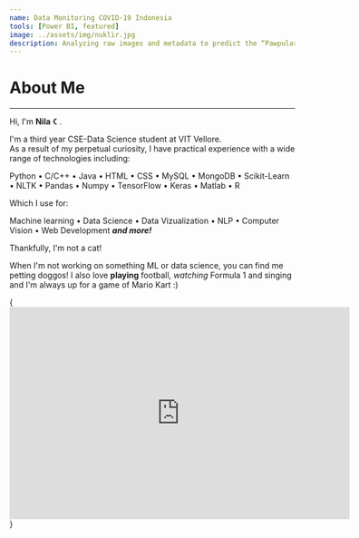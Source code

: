 ```yaml
---
name: Data Monitoring COVID-19 Indonesia
tools: [Power BI, featured]
image: ../assets/img/nuklir.jpg
description: Analyzing raw images and metadata to predict the “Pawpularity” of pet photos.
---
```

# **About Me**

---

Hi, I'm **Nila ☾**.

I'm a third year CSE-Data Science student at VIT Vellore.<br>
As a result of my perpetual curiosity, I have practical experience with a wide range of technologies including:

Python • C/C++ • Java • HTML • CSS • MySQL • MongoDB • Scikit-Learn • NLTK • Pandas • Numpy • TensorFlow • Keras • Matlab • R

Which I use for:

Machine learning • Data Science • Data Vizualization • NLP • Computer Vision • Web Development **_and more!_**

Thankfully, I'm not a cat!

When I'm not working on something ML or data science, you can find me petting doggos! I also love **playing** football, _watching_ Formula 1 and singing and I'm always up for a game of Mario Kart :)

<!--
{% capture carousel_images %}
../assets/img/profile.jpg
https://i.pinimg.com/originals/08/e7/ec/08e7ec0f84233b37ac26e920bc60ec57.gif
{% endcapture %}
{% include elements/carousel.html %}

<div class="row">
{% include about/skills.html title="Programming Skills" source=site.data.programming-skills %}
{% include about/skills.html title="Other Skills" source=site.data.other-skills %}
</div>
-->
<div class="row">
{<iframe title="Covid19_Dashboard_Indo_krisbimantara" width="600" height="373.5" src="https://app.powerbi.com/view?r=eyJrIjoiMTA0YzJiNDYtZmFiZi00MjU4LTkzZGMtNGQ2ZThiNTdkODk2IiwidCI6ImQ3Yjk1ZWM0LTlhN2YtNDI2MC1iMmUzLWViNTNmMGFjODQwMSIsImMiOjEwfQ%3D%3D&pageName=ReportSection" frameborder="0" allowFullScreen="true"></iframe>
}
</div>
